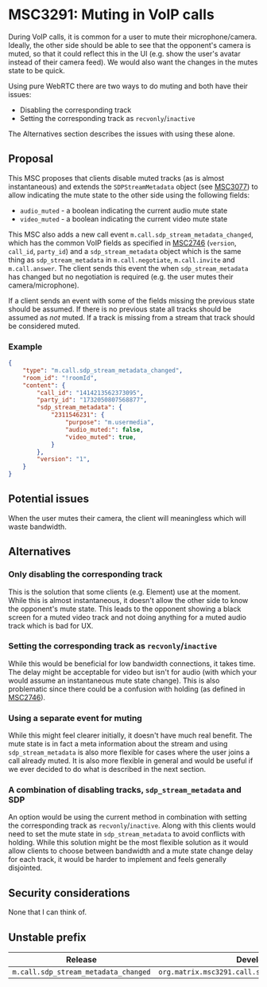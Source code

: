 # MSC3291: Muting in VoIP calls

During VoIP calls, it is common for a user to mute their microphone/camera.
Ideally, the other side should be able to see that the opponent's camera is
muted, so that it could reflect this in the UI (e.g. show the user's avatar
instead of their camera feed). We would also want the changes in the mutes state
to be quick.

Using pure WebRTC there are two ways to do muting and both have their issues:

+ Disabling the corresponding track
+ Setting the corresponding track as `recvonly`/`inactive`

The Alternatives section describes the issues with using these alone.

## Proposal

This MSC proposes that clients disable muted tracks (as is almost instantaneous)
and extends the `SDPStreamMetadata` object (see
[MSC3077](https://github.com/matrix-org/matrix-doc/pull/3077)) to allow
indicating the mute state to the other side using the following fields:

+ `audio_muted` - a boolean indicating the current audio mute state
+ `video_muted` - a boolean indicating the current video mute state

This MSC also adds a new call event `m.call.sdp_stream_metadata_changed`, which
has the common VoIP fields as specified in
[MSC2746](https://github.com/matrix-org/matrix-doc/pull/2746) (`version`,
`call_id`, `party_id`) and a `sdp_stream_metadata` object which is the same
thing as `sdp_stream_metadata`  in `m.call.negotiate`, `m.call.invite` and
`m.call.answer`. The client sends this event the when `sdp_stream_metadata` has
changed but no negotiation is required (e.g. the user mutes their
camera/microphone).

If a client sends an event with some of the fields missing the previous state
should be assumed. If there is no previous state all tracks should be assumed as
*not* muted. If a track is missing from a stream that track should be considered
muted.

### Example

```JSON
{
    "type": "m.call.sdp_stream_metadata_changed",
    "room_id": "!roomId",
    "content": {
        "call_id": "1414213562373095",
        "party_id": "1732050807568877",
        "sdp_stream_metadata": {
            "2311546231": {
                "purpose": "m.usermedia",
                "audio_muted:": false,
                "video_muted": true,
            }
        },
        "version": "1",
    }
}
```

## Potential issues

When the user mutes their camera, the client will meaningless which will waste
bandwidth.

## Alternatives

### Only disabling the corresponding track

This is the solution that some clients (e.g. Element) use at the moment. While
this is almost instantaneous, it doesn't allow the other side to know the
opponent's mute state. This leads to the opponent showing a black screen for a
muted video track and not doing anything for a muted audio track which is bad
for UX.

### Setting the corresponding track as `recvonly`/`inactive`

While this would be beneficial for low bandwidth connections, it takes time. The
delay might be acceptable for video but isn't for audio (with which your would
assume an instantaneous mute state change). This is also problematic since there
could be a confusion with holding (as defined in
[MSC2746](https://github.com/matrix-org/matrix-doc/pull/2746)).

### Using a separate event for muting

While this might feel clearer initially, it doesn't have much real benefit. The
mute state is in fact a meta information about the stream and using
`sdp_stream_metadata` is also more flexible for cases where the user joins a
call already muted. It is also more flexible in general and would be useful if
we ever decided to do what is described in the next section.

### A combination of disabling tracks, `sdp_stream_metadata` and SDP

An option would be using the current method in combination with setting the
corresponding track as `recvonly`/`inactive`. Along with this clients would need
to set the mute state in `sdp_stream_metadata` to avoid conflicts with holding.
While this solution might be the most flexible solution as it would allow
clients to choose between bandwidth and a mute state change delay for each
track, it would be harder to implement and feels generally disjointed.

## Security considerations

None that I can think of.

## Unstable prefix

|Release                             |Development                                           |
|------------------------------------|------------------------------------------------------|
|`m.call.sdp_stream_metadata_changed`|`org.matrix.msc3291.call.sdp_stream_metadata_changed` |
